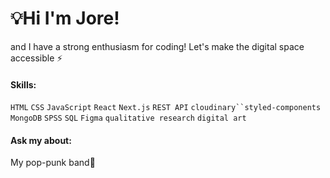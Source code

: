# 💡Hi I'm Jore! 

and I have a strong enthusiasm for coding! 
Let's make the digital space accessible ⚡️


#### Skills:

`HTML` `CSS` `JavaScript` `React` `Next.js` `REST API` `cloudinary``styled-components` 
`MongoDB` `SPSS` `SQL` `Figma` `qualitative research` `digital art` 

#### Ask my about:
My pop-punk band🚀


